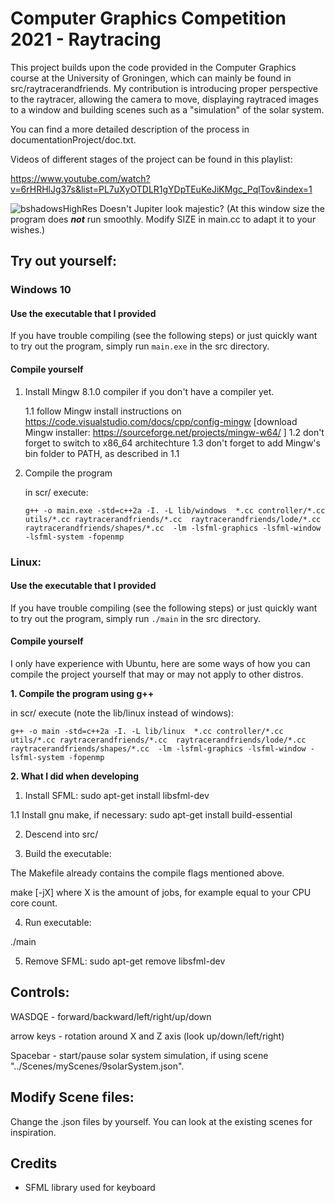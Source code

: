 # Computer Graphics Competition 2021 - Raytracing 

This project builds upon the code provided in the Computer Graphics course
at the University of Groningen, which can mainly be found in src/raytracerandfriends.
My contribution is introducing proper perspective to the raytracer, 
allowing the camera to move, displaying raytraced images to a window
and building scenes such as a "simulation" of the solar system.

You can find a more detailed description of the process in
documentationProject/doc.txt.

Videos of different stages of the project can be found in this playlist:

https://www.youtube.com/watch?v=6rHRHlJg37s&list=PL7uXyOTDLR1gYDpTEuKeJiKMgc_PqlTov&index=1


![bshadowsHighRes](https://user-images.githubusercontent.com/56026631/112717810-2b512c00-8eef-11eb-8249-38791959a4d2.png)
Doesn't Jupiter look majestic? (At this window size the program does ***not*** run smoothly. Modify SIZE in main.cc to adapt 
it to your wishes.)


## Try out yourself:

### Windows 10

#### Use the executable that I provided

If you have trouble compiling (see the following steps) or just quickly want to try out 
the program, simply run ```main.exe``` in the src directory.

#### Compile yourself

1. Install Mingw 8.1.0 compiler if you don't have a compiler yet.

   1.1 follow Mingw install instructions on https://code.visualstudio.com/docs/cpp/config-mingw
      [download Mingw installer: https://sourceforge.net/projects/mingw-w64/ ]
   1.2 don't forget to switch to x86_64 architechture
   1.3 don't forget to add Mingw's bin folder to PATH, as described in 1.1


2. Compile the program

   in scr/ execute:

   ```g++ -o main.exe -std=c++2a -I. -L lib/windows  *.cc controller/*.cc utils/*.cc raytracerandfriends/*.cc  raytracerandfriends/lode/*.cc raytracerandfriends/shapes/*.cc  -lm -lsfml-graphics -lsfml-window -lsfml-system -fopenmp```


### Linux:

#### Use the executable that I provided

If you have trouble compiling (see the following steps) or just quickly want to try out 
the program, simply run ```./main``` in the src directory.

#### Compile yourself

I only have experience with Ubuntu, here are some ways of how you can compile 
the project yourself that may or may not apply to other distros.

**1. Compile the program using g++**

   in scr/ execute (note the lib/linux instead of windows):

   ```g++ -o main -std=c++2a -I. -L lib/linux  *.cc controller/*.cc utils/*.cc raytracerandfriends/*.cc  raytracerandfriends/lode/*.cc raytracerandfriends/shapes/*.cc  -lm -lsfml-graphics -lsfml-window -lsfml-system -fopenmp```


**2. What I did when developing**
   1. Install SFML:
   sudo apt-get install libsfml-dev

   1.1 Install gnu make, if necessary:
   sudo apt-get install build-essential

   2. Descend into src/

   3. Build the executable:

   The Makefile already contains the compile flags mentioned above.

   make [-jX] 
   where X is the amount of jobs, for example equal to your CPU core count.

   4. Run executable:

   ./main

   5. Remove SFML:
   sudo apt-get remove libsfml-dev



## Controls:

WASDQE     - forward/backward/left/right/up/down

arrow keys - rotation around X and Z axis (look up/down/left/right)

Spacebar   - start/pause solar system simulation, if using scene "../Scenes/myScenes/9solarSystem.json".


## Modify Scene files:

Change the .json files by yourself. You can look at the existing scenes for inspiration.


## Credits

* SFML library used for keyboard 











